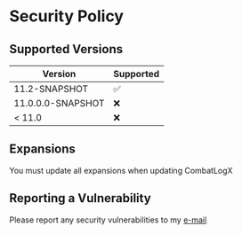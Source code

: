 # Security Policy

## Supported Versions

| Version           | Supported          |
|-------------------|--------------------|
| 11.2-SNAPSHOT     | :white_check_mark: |
| 11.0.0.0-SNAPSHOT | :x:                |
| < 11.0            | :x:                |

## Expansions

You must update all expansions when updating CombatLogX

## Reporting a Vulnerability

Please report any security vulnerabilities to my [e-mail](mailto:combatlogx@sirblobman.xyz)
